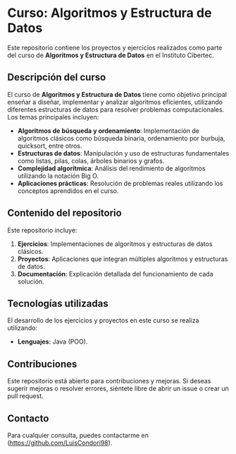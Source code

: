 # Curso: Algoritmos y Estructura de Datos

Este repositorio contiene los proyectos y ejercicios realizados como parte del curso de **Algoritmos y Estructura de Datos** en el Instituto Cibertec.

## Descripción del curso

El curso de **Algoritmos y Estructura de Datos** tiene como objetivo principal enseñar a diseñar, implementar y analizar algoritmos eficientes, utilizando diferentes estructuras de datos para resolver problemas computacionales. Los temas principales incluyen:

- **Algoritmos de búsqueda y ordenamiento**: Implementación de algoritmos clásicos como búsqueda binaria, ordenamiento por burbuja, quicksort, entre otros.
- **Estructuras de datos**: Manipulación y uso de estructuras fundamentales como listas, pilas, colas, árboles binarios y grafos.
- **Complejidad algorítmica**: Análisis del rendimiento de algoritmos utilizando la notación Big O.
- **Aplicaciones prácticas**: Resolución de problemas reales utilizando los conceptos aprendidos en el curso.

## Contenido del repositorio

Este repositorio incluye:

1. **Ejercicios**: Implementaciones de algoritmos y estructuras de datos clásicos.
2. **Proyectos**: Aplicaciones que integran múltiples algoritmos y estructuras de datos.
3. **Documentación**: Explicación detallada del funcionamiento de cada solución.

## Tecnologías utilizadas

El desarrollo de los ejercicios y proyectos en este curso se realiza utilizando:

- **Lenguajes**: Java (POO).

## Contribuciones

Este repositorio está abierto para contribuciones y mejoras. Si deseas sugerir mejoras o resolver errores, siéntete libre de abrir un issue o crear un pull request.

## Contacto

Para cualquier consulta, puedes contactarme en (https://github.com/LuisCondori98).


